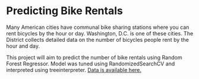 # Predicting Bike Rentals

Many American cities have communal bike sharing stations where you can rent bicycles by the hour or day. 
Washington, D.C. is one of these cities. 
The District collects detailed data on the number of bicycles people rent by the hour and day.

This project will aim to predict the number of bike rentals using Random Forest Regressor. Model was tuned using RandomizedSearchCV and interpreted using treeinterpreter.
[Data is available here.](http://archive.ics.uci.edu/ml/datasets/Bike+Sharing+Dataset)
